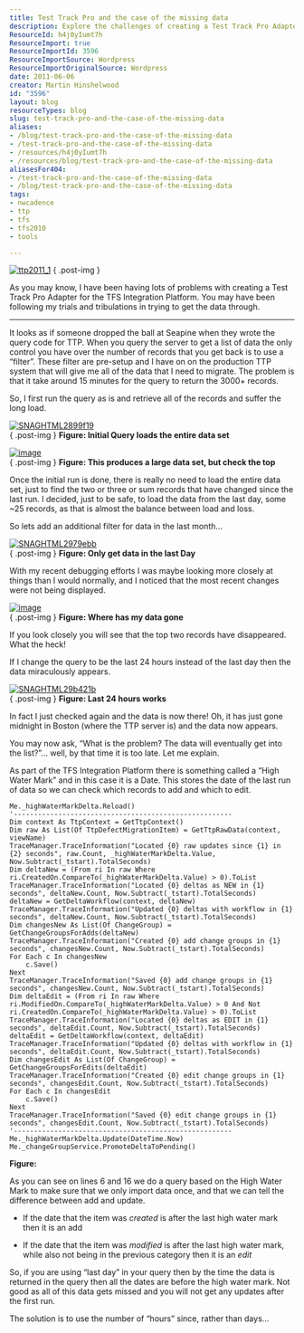 ```yaml
---
title: Test Track Pro and the case of the missing data
description: Explore the challenges of creating a Test Track Pro Adapter for TFS Integration. Discover solutions to data retrieval issues and optimize your workflow!
ResourceId: h4j0yIumt7h
ResourceImport: true
ResourceImportId: 3596
ResourceImportSource: Wordpress
ResourceImportOriginalSource: Wordpress
date: 2011-06-06
creator: Martin Hinshelwood
id: "3596"
layout: blog
resourceTypes: blog
slug: test-track-pro-and-the-case-of-the-missing-data
aliases:
- /blog/test-track-pro-and-the-case-of-the-missing-data
- /test-track-pro-and-the-case-of-the-missing-data
- /resources/h4j0yIumt7h
- /resources/blog/test-track-pro-and-the-case-of-the-missing-data
aliasesFor404:
- /test-track-pro-and-the-case-of-the-missing-data
- /blog/test-track-pro-and-the-case-of-the-missing-data
tags:
- nwcadence
- ttp
- tfs
- tfs2010
- tools

---
```

[![ttp2011_1](images/ttp2011_1_thumb-6-6.gif "ttp2011_1")](http://blog.hinshelwood.com/files/2011/06/ttp2011_1.gif)
{ .post-img }

As you may know, I have been having lots of problems with creating a Test Track Pro Adapter for the TFS Integration Platform. You may have been following my trials and tribulations in trying to get the data through.

---

It looks as if someone dropped the ball at Seapine when they wrote the query code for TTP. When you query the server to get a list of data the only control you have over the number of records that you get back is to use a “filter”. These filter are pre-setup and I have on on the production TTP system that will give me all of the data that I need to migrate. The problem is that it take around 15 minutes for the query to return the 3000+ records.

So, I first run the query as is and retrieve all of the records and suffer the long load.

[![SNAGHTML2899f19](images/SNAGHTML2899f19_thumb-3-3.png "SNAGHTML2899f19")](http://blog.hinshelwood.com/files/2011/06/SNAGHTML2899f19.png)  
{ .post-img }
**Figure: Initial Query loads the entire data set**

[![image](images/image_thumb6-1-1.png "image")](http://blog.hinshelwood.com/files/2011/06/image6.png)  
{ .post-img }
**Figure: This produces a large data set, but check the top**

Once the initial run is done, there is really no need to load the entire data set, just to find the two or three or sum records that have changed since the last run. I decided, just to be safe, to load the data from the last day, some ~25 records, as that is almost the balance between load and loss.

So lets add an additional filter for data in the last month…

[![SNAGHTML2979ebb](images/SNAGHTML2979ebb_thumb-4-4.png "SNAGHTML2979ebb")](http://blog.hinshelwood.com/files/2011/06/SNAGHTML2979ebb.png)  
{ .post-img }
**Figure: Only get data in the last Day**

With my recent debugging efforts I was maybe looking more closely at things than I would normally, and I noticed that the most recent changes were not being displayed.

[![image](images/image_thumb7-2-2.png "image")](http://blog.hinshelwood.com/files/2011/06/image7.png)  
{ .post-img }
**Figure: Where has my data gone**

If you look closely you will see that the top two records have disappeared. What the heck!

If I change the query to be the last 24 hours instead of the last day then the data miraculously appears.

[![SNAGHTML29b421b](images/SNAGHTML29b421b_thumb-5-5.png "SNAGHTML29b421b")](http://blog.hinshelwood.com/files/2011/06/SNAGHTML29b421b.png)  
{ .post-img }
**Figure: Last 24 hours works**

In fact I just checked again and the data is now there! Oh, it has just gone midnight in Boston (where the TTP server is) and the data now appears.

You may now ask, “What is the problem? The data will eventually get into the list?”… well, by that time it is too late. Let me explain.

As part of the TFS Integration Platform there is something called a “High Water Mark” and in this case it is a Date. This stores the date of the last run of data so we can check which records to add and which to edit.

```
Me._highWaterMarkDelta.Reload()
'------------------------------------------------------
Dim context As TtpContext = GetTtpContext()
Dim raw As List(Of TtpDefectMigrationItem) = GetTtpRawData(context, viewName)
TraceManager.TraceInformation("Located {0} raw updates since {1} in {2} seconds", raw.Count, _highWaterMarkDelta.Value, Now.Subtract(_tstart).TotalSeconds)
Dim deltaNew = (From ri In raw Where ri.CreatedOn.CompareTo(_highWaterMarkDelta.Value) > 0).ToList
TraceManager.TraceInformation("Located {0} deltas as NEW in {1} seconds", deltaNew.Count, Now.Subtract(_tstart).TotalSeconds)
deltaNew = GetDeltaWorkflow(context, deltaNew)
TraceManager.TraceInformation("Updated {0} deltas with workflow in {1} seconds", deltaNew.Count, Now.Subtract(_tstart).TotalSeconds)
Dim changesNew As List(Of ChangeGroup) = GetChangeGroupsForAdds(deltaNew)
TraceManager.TraceInformation("Created {0} add change groups in {1} seconds", changesNew.Count, Now.Subtract(_tstart).TotalSeconds)
For Each c In changesNew
    c.Save()
Next
TraceManager.TraceInformation("Saved {0} add change groups in {1} seconds", changesNew.Count, Now.Subtract(_tstart).TotalSeconds)
Dim deltaEdit = (From ri In raw Where ri.ModifiedOn.CompareTo(_highWaterMarkDelta.Value) > 0 And Not ri.CreatedOn.CompareTo(_highWaterMarkDelta.Value) > 0).ToList
TraceManager.TraceInformation("Located {0} deltas as EDIT in {1} seconds", deltaEdit.Count, Now.Subtract(_tstart).TotalSeconds)
deltaEdit = GetDeltaWorkflow(context, deltaEdit)
TraceManager.TraceInformation("Updated {0} deltas with workflow in {1} seconds", deltaEdit.Count, Now.Subtract(_tstart).TotalSeconds)
Dim changesEdit As List(Of ChangeGroup) = GetChangeGroupsForEdits(deltaEdit)
TraceManager.TraceInformation("Created {0} edit change groups in {1} seconds", changesEdit.Count, Now.Subtract(_tstart).TotalSeconds)
For Each c In changesEdit
    c.Save()
Next
TraceManager.TraceInformation("Saved {0} edit change groups in {1} seconds", changesEdit.Count, Now.Subtract(_tstart).TotalSeconds)
'------------------------------------------------------
Me._highWaterMarkDelta.Update(DateTime.Now)
Me._changeGroupService.PromoteDeltaToPending()
```

**Figure:**

As you can see on lines 6 and 16 we do a query based on the High Water Mark to make sure that we only import data once, and that we can tell the difference between add and update.

- If the date that the item was _created_ is after the last high water mark then it is an add

- If the date that the item was _modified_ is after the last high water mark, while also not being in the previous category then it is an _edit_

So, if you are using “last day” in your query then by the time the data is returned in the query then all the dates are before the high water mark. Not good as all of this data gets missed and you will not get any updates after the first run.

The solution is to use the number of “hours” since, rather than days…
